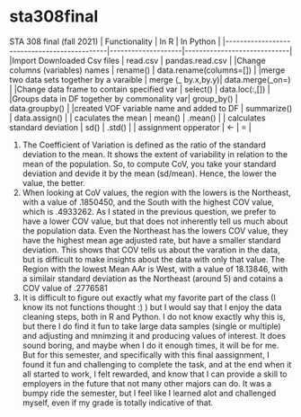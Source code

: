 # sta308final
STA 308 final (fall 2021)
| Functionality                               | In R               | In Python                   |
|---------------------------------------------|--------------------|-----------------------------|
|Import Downloaded Csv files                  | read.csv           | pandas.read.csv             |
|Change columns (variables) names             | rename()           | data.rename(columns=[])     |
|merge two data sets together by a varaible   | merge (_ by.x,by.y)| data.merge(_on=)            |
|Change data frame to contain specified var   | select()           | data.loc(:,[])              |
|Groups data in DF together by commonality var| group_by()         | data.groupby()              |
|created VOF variable name and added to DF    | summarize()        | data.assign()               |
| caculates the mean                          | mean()             | .mean()                     |
| calculates standard deviation               | sd()               | .std()                      |
| assignment opperator                        | <-                 | =                           |





1. The Coefficient of Variation is defined as the ratio of the standard deviation to the mean. It shows the extent of variability in relation to the mean of the population. So, to compute CoV, you take your standard deviation and devide it by the mean (sd/mean). Hence, the lower the value, the better.
2. When looking at CoV values, the region with the lowers is the Northeast, with a value of .1850450, and the South with the highest COV value, which is .4933262. As I stated in the previous question, we prefer to have a lower COV value, but that does not inherently tell us much about the population data. Even the Northeast has the lowers COV value, they have the highest mean age adjusted rate, but have a smaller standard deviation. This shows that COV tells us about the varation in the data, but is difficult to make insights about the data with only that value. The Region with the lowest Mean AAr is West, with a value of 18.13846, with a similair standard deviation as the Northeast (around 5) and cotains a COV value of .2776581
3. It is difficult to figure out exactly what my favorite part of the class (I know its not functions thought :) ) but I would say that I enjoy the data cleaning steps, both in R and Python. I do not know exactly why this is, but there I do find it fun to take large data samples (single or multiple) and adjusting and mnimzing it and producing values of interest. It does sound boring, and maybe when I do it enough times, it will be for me. But for this semester, and specifically with this final aassignment, I found it fun and challenging to complete the task, and at the end when it all started to work, I felt rewarded, and know that I can provide a skill to employers in the future that not many other majors can do. It was a bumpy ride the semester, but I feel like I learned alot and challenged myself, even if my grade is totally indicative of that. 
